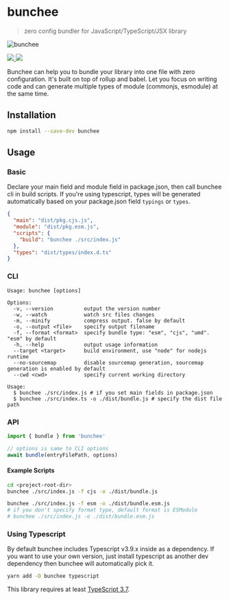 # bunchee
> zero config bundler for JavaScript/TypeScript/JSX library

![bunchee](https://user-images.githubusercontent.com/4800338/98430015-7ce64f00-20e5-11eb-8c64-41addfbd4ede.png) 

<p align="left">
  <a href="https://npm.im/bunchee">
    <img src="https://badgen.net/npm/v/bunchee">
  </a>
  
  <a href="https://github.com/huozhi/bunchee/actions?workflow=CI">
    <img src="https://github.com/huozhi/bunchee/workflows/CI/badge.svg">
  </a>
</p>

Bunchee can help you to bundle your library into one file with zero configuration. It's built on top of rollup and babel.
Let you focus on writing code and can generate multiple types of module (commonjs, esmodule) at the same time.


## Installation

```sh
npm install --save-dev bunchee
```

## Usage
### Basic

Declare your main field and module field in package.json, then call bunchee cli in build scripts. If you're using typescript, types will be generated automatically based on your package.json field `typings` or `types`.

```json
{
  "main": "dist/pkg.cjs.js",
  "module": "dist/pkg.esm.js",
  "scripts": {
    "build": "bunchee ./src/index.js"
  },
  "types": "dist/types/index.d.ts"
}
```

### CLI

```
Usage: bunchee [options]

Options:
  -v, --version          output the version number
  -w, --watch            watch src files changes
  -m, --minify           compress output. false by default
  -o, --output <file>    specify output filename
  -f, --format <format>  specify bundle type: "esm", "cjs", "umd". "esm" by default
  -h, --help             output usage information
  --target <target>      build environment, use "node" for nodejs runtime
  --no-sourcemap         disable sourcemap generation, sourcemap generation is enabled by default
  --cwd <cwd>            specify current working directory

Usage:
  $ bunchee ./src/index.js # if you set main fields in package.json
  $ bunchee ./src/index.ts -o ./dist/bundle.js # specify the dist file path
```

### API

```js
import { bundle } from 'bunchee'

// options is same to CLI options
await bundle(entryFilePath, options)
```
#### Example Scripts

```sh
cd <project-root-dir>
bunchee ./src/index.js -f cjs -o ./dist/bundle.js

bunchee ./src/index.js -f esm -o ./dist/bundle.esm.js
# if you don't specify format type, default format is ESModule
# bunchee ./src/index.js -o ./dist/bundle.esm.js
```

### Using Typescript

By default bunchee includes Typescript v3.9.x inside as a dependency. If you want to use your own version, just install typescript as another dev dependency then bunchee will automatically pick it.

```sh
yarn add -D bunchee typescript
```

This library requires at least [TypeScript 3.7](https://www.typescriptlang.org/docs/handbook/release-notes/typescript-3-7.html).

